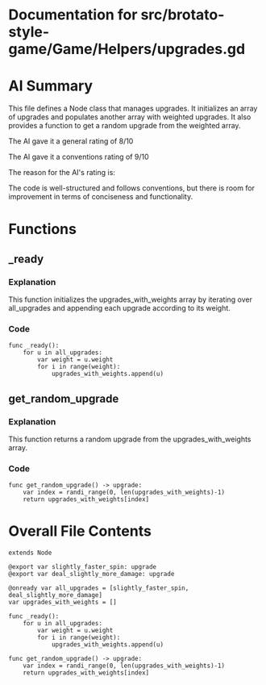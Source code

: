 # Documentation for src/brotato-style-game/Game/Helpers/upgrades.gd

# AI Summary
This file defines a Node class that manages upgrades. It initializes an array of upgrades and populates another array with weighted upgrades. It also provides a function to get a random upgrade from the weighted array.

The AI gave it a general rating of 8/10

The AI gave it a conventions rating of 9/10

The reason for the AI's rating is:

The code is well-structured and follows conventions, but there is room for improvement in terms of conciseness and functionality.
# Functions

## _ready
### Explanation
This function initializes the upgrades_with_weights array by iterating over all_upgrades and appending each upgrade according to its weight.
### Code
```gdscript
func _ready():
	for u in all_upgrades:
		var weight = u.weight
		for i in range(weight):
			upgrades_with_weights.append(u)
```

## get_random_upgrade
### Explanation
This function returns a random upgrade from the upgrades_with_weights array.
### Code
```gdscript
func get_random_upgrade() -> upgrade:
	var index = randi_range(0, len(upgrades_with_weights)-1)
	return upgrades_with_weights[index]
```
# Overall File Contents
```gdscript
extends Node

@export var slightly_faster_spin: upgrade
@export var deal_slightly_more_damage: upgrade

@onready var all_upgrades = [slightly_faster_spin, deal_slightly_more_damage]
var upgrades_with_weights = []

func _ready():
	for u in all_upgrades:
		var weight = u.weight
		for i in range(weight):
			upgrades_with_weights.append(u)

func get_random_upgrade() -> upgrade:
	var index = randi_range(0, len(upgrades_with_weights)-1)
	return upgrades_with_weights[index]

```
